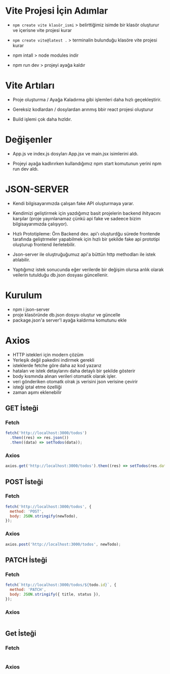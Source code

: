 # Vite Projesi İçin Adımlar

- `npm create vite klasör_ismi` > belirttiğimiz isimde bir klasör oluşturur ve içerisne vite projesi kurar

- `npm create vite@latest .` > terminalin bulunduğu klasöre vite projesi kurar

- npm intall > node modules indir

- npm run dev > projeyi ayağa kaldır

# Vite Artıları

- Proje oluşturma / Ayağa Kaladırma gibi işlemleri daha hızlı geçekleştirir.

- Gereksiz kodlardan / dosylardan arınmış bbir react projesi oluşturur

- Build işlemi çok daha hızldır.

# Değişenler

- App.js ve index.js dosyları App.jsx ve main.jsx isimlerini aldı.

- Projeyi ayağa kadlırırken kullandığımız npm start komutunun yerini npm run dev aldı.

# JSON-SERVER

- Kendi bilgisayarımızda çalışan fake API oluşturmaya yarar.

- Kendimizi geliştirmek için yazdığımız basit projelerin backend ihityacını karşılar (proje yayınlanamaz çünkü api fake ve sadeece bizim bilgisayarımızda çalışıyor).

- Hızlı Prototipleme: Örn Backend dev. api'ı oluşturdğu sürede frontende tarafında geliştrmeler yapabilmek için hızlı bir şekilde fake api prototipi oluşturup frontend ilerletebilir.

- Json-server ile oluştruğuğumuz api'a büttün http methodları ile istek atılabilir.

- Yaptığımız istek sonucunda eğer verilerde bir değişim olursa anlık olarak veilerin tutulduğu db.json dosyası güncellenir.

# Kurulum

- npm i json-server
- proje klasöründe db.json dosysı oluştur ve güncelle
- package.json'a server'I ayağa kaldırma komutunu ekle

# Axios

- HTTP istekleri için modern çözüm
- Yerleşik değil pakedini indirmek gerekli
- isteklerde fetche göre daha az kod yazarız
- hataları ve istek detaylarını daha detaylı bir şekilde gösterir
- body kısmında alınan verileri otomatik olarak işler.
- veri gönderiken otomatk olrak js verisini json verisine çevirir
- isteği iptal etme özelliği
- zaman aşımı eklenebilir

## GET İsteği

### Fetch

```js
fetch('http://localhost:3000/todos')
  .then((res) => res.json())
  .then((data) => setTodos(data));
```

### Axios

```js
axios.get('http://localhost:3000/todos').then((res) => setTodos(res.data));
```

## POST İsteği

### Fetch

```js
fetch('http://localhost:3000/todos', {
  method: 'POST',
  body: JSON.stringify(newTodo),
});
```

### Axios

```js
axios.post('http://localhost:3000/todos', newTodo);
```

## PATCH İsteği

### Fetch

```js
fetch(`http://localhost:3000/todos/${todo.id}`, {
  method: 'PATCH',
  body: JSON.stringify({ title, status }),
});
```

### Axios

```js

```

## Get İsteği

### Fetch

```js

```

### Axios

```js

```
